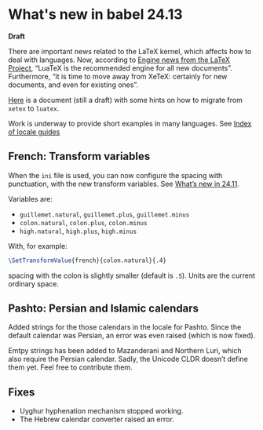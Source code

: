# What's new in babel 24.13

**Draft**

There are important news related to the LaTeX kernel, which affects
how to deal with languages. Now, according to [Engine news from the
LaTeX Project](https://www.texdev.net/2024/11/05/engine-news-from-the-latex-project),
“LuaTeX is the recommended engine for all new documents”. Furthermore,
“it is time to move away from XeTeX: certainly for new documents, and
even for existing ones”.

[Here](migrating-xetex-luatex.html) is a document (still a draft) with
some hints on how to migrate from `xetex` to `luatex`.

Work is underway to provide short examples in many languages.
See [Index of locale guides](https://latex3.github.io/babel/guides/index-locale.html)

## French: Transform variables

When the `ini` file is used, you can now configure the spacing with
punctuation, with the new transform variables. See [What’s new in
24.11](https://latex3.github.io/babel/news/whats-new-in-babel-24.11.html).

Variables are:
* `guillemet.natural`, `guillemet.plus`, `guillemet.minus`
* `colon.natural`, `colon.plus`, `colon.minus`
* `high.natural`, `high.plus`, `high.minus` 

With, for example:
```tex
\SetTransformValue{french}{colon.natural}{.4}
```
spacing with the colon is slightly smaller (default is `.5`). Units
are the current ordinary space.

## Pashto: Persian and Islamic calendars

Added strings for the those calendars in the locale for Pashto. Since
the default calendar was Persian, an error was even raised (which is
now fixed).

Emtpy strings has been added to Mazanderani and Northern Luri, which
also require the Persian calendar. Sadly, the Unicode CLDR doesn’t
define them yet. Feel free to contribute them.

## Fixes

* Uyghur hyphenation mechanism stopped working.
* The Hebrew calendar converter raised an error.






